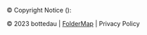 © Copyright Notice ():









© 2023 bottedau | [FolderMap](https://github.com/cartischopppa/wingselfbot) | Privacy Policy 
